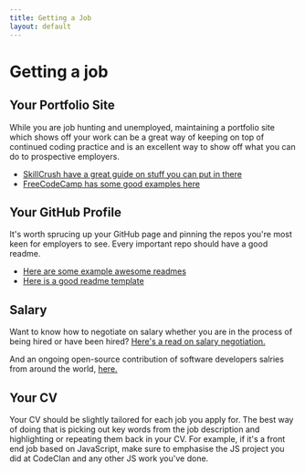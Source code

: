 ```yaml
---
title: Getting a Job
layout: default
---
```


# Getting a job

## Your Portfolio Site

While you are job hunting and unemployed, maintaining a portfolio site which shows off your work can be a great way of keeping on top of continued coding practice and is an excellent way to show off what you can do to prospective employers.

* [SkillCrush have a great guide on stuff you can put in there](https://skillcrush.com/2016/09/12/beginner-portfolio-guide/)
* [FreeCodeCamp has some good examples here](https://medium.freecodecamp.org/15-web-developer-portfolios-to-inspire-you-137fb1743cae)

## Your GitHub Profile

It's worth sprucing up your GitHub page and pinning the repos you're most keen for employers to see. Every important repo should have a good readme.
* [Here are some example awesome readmes](https://github.com/matiassingers/awesome-readme)
* [Here is a good readme template](https://gist.github.com/PurpleBooth/109311bb0361f32d87a2)

## Salary

Want to know how to negotiate on salary whether you are in the process of being hired or have been hired? [Here's a read on salary negotiation.](https://www.kalzumeus.com/2012/01/23/salary-negotiation/)

And an ongoing open-source contribution of software developers salries from around the world, [here.](https://docs.google.com/spreadsheets/u/1/d/1pY64JMN8UnwEy4mIP4_gr4BhOAa6Il6o3CqA_j0wRdI/edit#gid=1922656675)

## Your CV

Your CV should be slightly tailored for each job you apply for. The best way of doing that is picking out key words from the job description and highlighting or repeating them back in your CV. For example, if it's a front end job based on JavaScript, make sure to emphasise the JS project you did at CodeClan and any other JS work you've done.